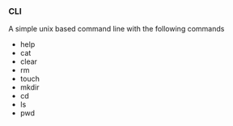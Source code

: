 ### CLI

A simple unix based command line with the following commands

* help
* cat
* clear
* rm
* touch
* mkdir
* cd
* ls
* pwd
